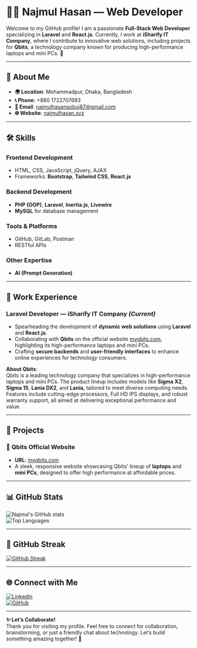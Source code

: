 # 👨‍💻 Najmul Hasan — Web Developer  

Welcome to my GitHub profile! I am a passionate **Full-Stack Web Developer** specializing in **Laravel** and **React.js**. Currently, I work at **iSharify IT Company**, where I contribute to innovative web solutions, including projects for **Qbits**, a technology company known for producing high-performance laptops and mini PCs. 🚀  

---

## 🌟 **About Me**  
- **🌍 Location**: Mohammadpur, Dhaka, Bangladesh  
- **📞 Phone**: +880 1722707693  
- **📧 Email**: najmulhasansobuj87@gmail.com  
- **🌐 Website**: [najmulhasan.xyz](http://najmulhasan.xyz)  

---

## 🛠️ **Skills**  

### **Frontend Development**  
- HTML, CSS, JavaScript, jQuery, AJAX  
- Frameworks: **Bootstrap**, **Tailwind CSS**, **React.js**  

### **Backend Development**  
- **PHP (OOP)**, **Laravel**, **Inertia.js**, **Livewire**  
- **MySQL** for database management  

### **Tools & Platforms**  
- GitHub, GitLab, Postman  
- RESTful APIs  

### **Other Expertise**  
- **AI (Prompt Generation)**  

---

## 💼 **Work Experience**  

### **Laravel Developer** — iSharify IT Company *(Current)*  
- Spearheading the development of **dynamic web solutions** using **Laravel** and **React.js**.  
- Collaborating with **Qbits** on the official website [myqbits.com](https://www.myqbits.com/), highlighting its high-performance laptops and mini PCs.  
- Crafting **secure backends** and **user-friendly interfaces** to enhance online experiences for technology consumers.  

**About Qbits**:  
Qbits is a leading technology company that specializes in high-performance laptops and mini PCs. The product lineup includes models like **Sigma X2**, **Sigma 15**, **Lania DX2**, and **Lania**, tailored to meet diverse computing needs. Features include cutting-edge processors, Full HD IPS displays, and robust warranty support, all aimed at delivering exceptional performance and value.  

---

## 📂 **Projects**  

### 🔹 **Qbits Official Website**  
- **URL**: [myqbits.com](https://www.myqbits.com)  
- A sleek, responsive website showcasing Qbits' lineup of **laptops** and **mini PCs**, designed to offer high performance at affordable prices.  

---

## 📊 **GitHub Stats**  

![Najmul's GitHub stats](https://github-readme-stats.vercel.app/api?username=Najmul-Hasan-Sobuj&show_icons=true&theme=radical)  
![Top Languages](https://github-readme-stats.vercel.app/api/top-langs/?username=Najmul-Hasan-Sobuj&layout=compact&theme=radical)  

---

## 🚀 **GitHub Streak**  

[![GitHub Streak](https://streak-stats.demolab.com?user=Najmul-Hasan-Sobuj&theme=radical&date_format=j%20M%5B%20Y%5D)](https://git.io/streak-stats)  

---

## 🌐 **Connect with Me**  

[![LinkedIn](https://img.shields.io/badge/LinkedIn-md--najmul--hasan-blue?style=for-the-badge&logo=linkedin)](https://linkedin.com/in/md-najmul-hasan)  
[![GitHub](https://img.shields.io/badge/GitHub-Najmul--Hasan--Sobuj-lightgrey?style=for-the-badge&logo=github)](https://github.com/Najmul-Hasan-Sobuj)  

---

**✨ Let’s Collaborate!**  
Thank you for visiting my profile. Feel free to connect for collaboration, brainstorming, or just a friendly chat about technology. Let’s build something amazing together! 🌟  
